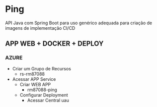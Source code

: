 # Ping

API Java com Spring Boot para uso genérico adequada para criação de imagens de implementação CI/CD

## APP WEB + DOCKER + DEPLOY


### AZURE

- Criar um Grupo de Recursos
    - rs-rm87088
- Acessar APP Service
    - Criar WEB APP
        - rm87088-ping
    - Configurar Deployment
        - Acessar Central uau